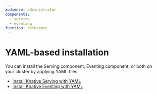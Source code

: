 ```yaml
---
audience: administrator
components:
  - serving
  - eventing
function: reference
---
```


# YAML-based installation

You can install the Serving component, Eventing component, or both on your cluster
by applying YAML files.

<!--TODO: Add reason to choose this install method -->

- [Install Knative Serving with YAML](serving/install-serving-with-yaml.md)
- [Install Knative Eventing with YAML](eventing/install-eventing-with-yaml.md)
